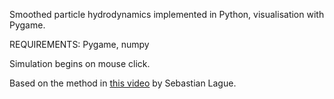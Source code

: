 Smoothed particle hydrodynamics implemented in Python, visualisation with Pygame. 

REQUIREMENTS: Pygame, numpy

Simulation begins on mouse click.

Based on the method in [this video](https://www.youtube.com/watch?v=rSKMYc1CQHE) by Sebastian Lague.
